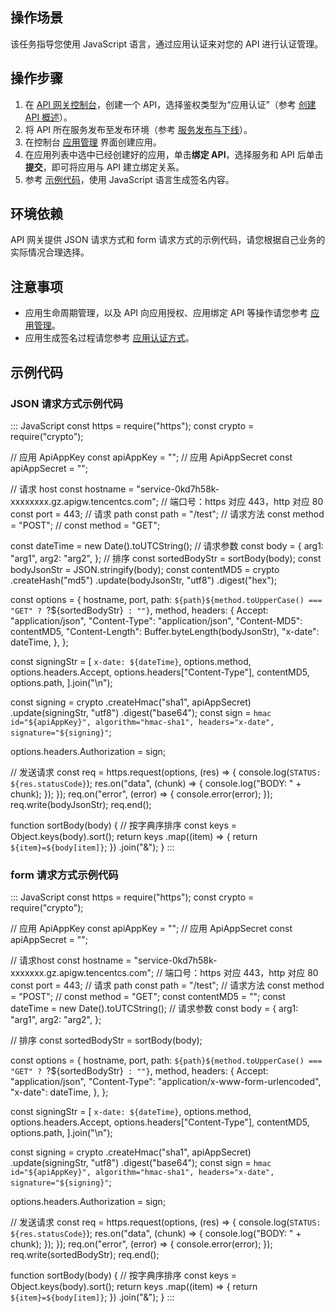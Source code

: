 ## 操作场景

该任务指导您使用 JavaScript 语言，通过应用认证来对您的 API 进行认证管理。

## 操作步骤

1. 在 [API 网关控制台](https://console.cloud.tencent.com/apigateway/index?rid=1)，创建一个 API，选择鉴权类型为“应用认证”（参考 [创建 API 概述](https://cloud.tencent.com/document/product/628/11795)）。
2. 将 API 所在服务发布至发布环境（参考 [服务发布与下线](https://cloud.tencent.com/document/product/628/11809)）。
3. 在控制台 [应用管理](https://console.cloud.tencent.com/apigateway/app) 界面创建应用。
4. 在应用列表中选中已经创建好的应用，单击**绑定 API**，选择服务和 API 后单击**提交**，即可将应用与 API 建立绑定关系。
5. 参考 [示例代码](#示例代码)，使用 JavaScript 语言生成签名内容。

## 环境依赖

API 网关提供 JSON 请求方式和 form 请求方式的示例代码，请您根据自己业务的实际情况合理选择。

## 注意事项

- 应用生命周期管理，以及 API 向应用授权、应用绑定 API 等操作请您参考 [应用管理](https://cloud.tencent.com/document/product/628/55087)。
- 应用生成签名过程请您参考 [应用认证方式](https://cloud.tencent.com/document/product/628/55088)。

## 示例代码[](id:示例代码)

### JSON 请求方式示例代码

<dx-codeblock>
:::  JavaScript
const https = require("https");
const crypto = require("crypto");

// 应用 ApiAppKey
const apiAppKey = "";
// 应用 ApiAppSecret
const apiAppSecret = "";

// 请求 host
const hostname = "service-0kd7h58k-xxxxxxxx.gz.apigw.tencentcs.com";
// 端口号：https 对应 443，http 对应 80
const port = 443;
// 请求 path
const path = "/test";
// 请求方法
const method = "POST";
// const method = "GET";

const dateTime = new Date().toUTCString();
// 请求参数
const body = {
  arg1: "arg1",
  arg2: "arg2",
};
// 排序
const sortedBodyStr = sortBody(body);
const bodyJsonStr = JSON.stringify(body);
const contentMD5 = crypto
  .createHash("md5")
  .update(bodyJsonStr, "utf8")
  .digest("hex");

const options = {
  hostname,
  port,
  path: `${path}${method.toUpperCase() === "GET" ? `?${sortedBodyStr}` : ""}`,
  method,
  headers: {
    Accept: "application/json",
    "Content-Type": "application/json",
    "Content-MD5": contentMD5,
    "Content-Length": Buffer.byteLength(bodyJsonStr),
    "x-date": dateTime,
  },
};

const signingStr = [
  `x-date: ${dateTime}`,
  options.method,
  options.headers.Accept,
  options.headers["Content-Type"],
  contentMD5,
  options.path,
].join("\n");

const signing = crypto
  .createHmac("sha1", apiAppSecret)
  .update(signingStr, "utf8")
  .digest("base64");
const sign = `hmac id="${apiAppKey}", algorithm="hmac-sha1", headers="x-date", signature="${signing}"`;

options.headers.Authorization = sign;

// 发送请求
const req = https.request(options, (res) => {
  console.log(`STATUS: ${res.statusCode}`);
  res.on("data", (chunk) => {
    console.log("BODY: " + chunk);
  });
});
req.on("error", (error) => {
  console.error(error);
});
req.write(bodyJsonStr);
req.end();

function sortBody(body) {
  // 按字典序排序
  const keys = Object.keys(body).sort();
  return keys
    .map((item) => {
      return `${item}=${body[item]}`;
    })
    .join("&");
}
:::
</dx-codeblock>



### form 请求方式示例代码

<dx-codeblock>
:::  JavaScript
const https = require("https");
const crypto = require("crypto");

// 应用 ApiAppKey
const apiAppKey = "";
// 应用 ApiAppSecret
const apiAppSecret = "";

// 请求host
const hostname = "service-0kd7h58k-xxxxxxx.gz.apigw.tencentcs.com";
// 端口号：https 对应 443，http 对应 80
const port = 443;
// 请求 path
const path = "/test";
// 请求方法
const method = "POST";
// const method = "GET";
const contentMD5 = "";
const dateTime = new Date().toUTCString();
// 请求参数
const body = {
  arg1: "arg1",
  arg2: "arg2",
};

// 排序
const sortedBodyStr = sortBody(body);

const options = {
  hostname,
  port,
  path: `${path}${method.toUpperCase() === "GET" ? `?${sortedBodyStr}` : ""}`,
  method,
  headers: {
    Accept: "application/json",
    "Content-Type": "application/x-www-form-urlencoded",
    "x-date": dateTime,
  },
};

const signingStr = [
  `x-date: ${dateTime}`,
  options.method,
  options.headers.Accept,
  options.headers["Content-Type"],
  contentMD5,
  options.path,
].join("\n");

const signing = crypto
  .createHmac("sha1", apiAppSecret)
  .update(signingStr, "utf8")
  .digest("base64");
const sign = `hmac id="${apiAppKey}", algorithm="hmac-sha1", headers="x-date", signature="${signing}"`;

options.headers.Authorization = sign;

// 发送请求
const req = https.request(options, (res) => {
  console.log(`STATUS: ${res.statusCode}`);
  res.on("data", (chunk) => {
    console.log("BODY: " + chunk);
  });
});
req.on("error", (error) => {
  console.error(error);
});
req.write(sortedBodyStr);
req.end();

function sortBody(body) {
  // 按字典序排序
  const keys = Object.keys(body).sort();
  return keys
    .map((item) => {
      return `${item}=${body[item]}`;
    })
    .join("&");
}
:::
</dx-codeblock>
